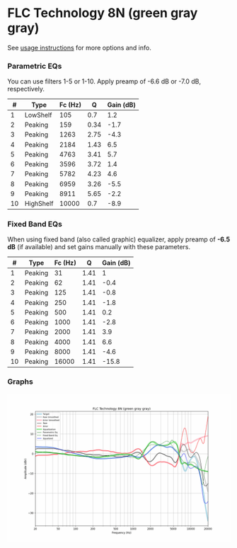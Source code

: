 # FLC Technology 8N (green gray gray)
See [usage instructions](https://github.com/jaakkopasanen/AutoEq#usage) for more options and info.

### Parametric EQs
You can use filters 1-5 or 1-10. Apply preamp of -6.6 dB or -7.0 dB, respectively.

|   # | Type      |   Fc (Hz) |    Q |   Gain (dB) |
|-----|-----------|-----------|------|-------------|
|   1 | LowShelf  |       105 | 0.7  |         1.2 |
|   2 | Peaking   |       159 | 0.34 |        -1.7 |
|   3 | Peaking   |      1263 | 2.75 |        -4.3 |
|   4 | Peaking   |      2184 | 1.43 |         6.5 |
|   5 | Peaking   |      4763 | 3.41 |         5.7 |
|   6 | Peaking   |      3596 | 3.72 |         1.4 |
|   7 | Peaking   |      5782 | 4.23 |         4.6 |
|   8 | Peaking   |      6959 | 3.26 |        -5.5 |
|   9 | Peaking   |      8911 | 5.65 |        -2.2 |
|  10 | HighShelf |     10000 | 0.7  |        -8.9 |

### Fixed Band EQs
When using fixed band (also called graphic) equalizer, apply preamp of **-6.5 dB** (if available) and set gains manually with these parameters.

|   # | Type    |   Fc (Hz) |    Q |   Gain (dB) |
|-----|---------|-----------|------|-------------|
|   1 | Peaking |        31 | 1.41 |         1   |
|   2 | Peaking |        62 | 1.41 |        -0.4 |
|   3 | Peaking |       125 | 1.41 |        -0.8 |
|   4 | Peaking |       250 | 1.41 |        -1.8 |
|   5 | Peaking |       500 | 1.41 |         0.2 |
|   6 | Peaking |      1000 | 1.41 |        -2.8 |
|   7 | Peaking |      2000 | 1.41 |         3.9 |
|   8 | Peaking |      4000 | 1.41 |         6.6 |
|   9 | Peaking |      8000 | 1.41 |        -4.6 |
|  10 | Peaking |     16000 | 1.41 |       -15.8 |

### Graphs
![](./FLC%20Technology%208N%20(green%20gray%20gray).png)
